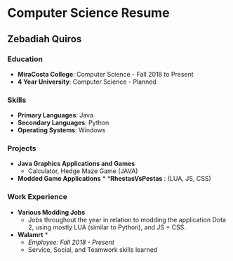 # Computer Science Resume
## Zebadiah Quiros

### Education
* __MiraCosta College__: Computer Science - Fall 2018 to Present
* __4 Year University__: Computer Science - Planned

### Skills
* __Primary Languages__: Java
* __Secondary Languages__: Python
* __Operating Systems__: Windows

### Projects

* __Java Graphics Applications and Games__
  * Calculator, Hedge Maze Game (JAVA)
* __Modded Game Applications__ *
  *__RhestasVsPestas__ : (LUA, JS, CSS)

### Work Experience
* __Various Modding Jobs__ 
  * Jobs throughout the year in relation to modding the application Dota 2, using mostly LUA
   (similar to Python), and JS + CSS.
* __Walamrt__ *
  * _Employee: Fall 2018 - Present_
  * Service, Social, and Teamwork skills learned 
